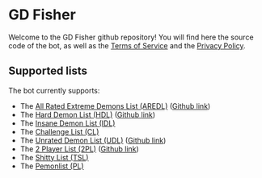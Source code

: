 # GD Fisher
Welcome to the GD Fisher github repository! You will find here the source code of the bot, as well as the [Terms of Service](terms-of-service.md) and the [Privacy Policy](privacy-policy.md).    
## Supported lists
The bot currently supports:
- The [All Rated Extreme Demons List (AREDL)](https://aredl.net) ([Github link](https://github.com/All-Rated-Extreme-Demon-List/AREDL))
- The [Hard Demon List (HDL)](https://hdl.pages.dev) ([Github link](https://github.com/Robaleg9/HardDemonList))
- The [Insane Demon List (IDL)](https://insanedemonlist.com)
- The [Challenge List (CL)](https://challengelist.gd/)
- The [Unrated Demon List (UDL)](https://udl.pages.dev/) ([Github link](https://github.com/Unrated-Demon-List/unrated-demon-list))
- The [2 Player List (2PL)](https://2plist.github.io/2plist/) ([Github link](https://github.com/2plist/2plist))
- The [Shitty List (TSL)](https://tsl.pages.dev/#/)
- The [Pemonlist (PL)](https://pemonlist.com)